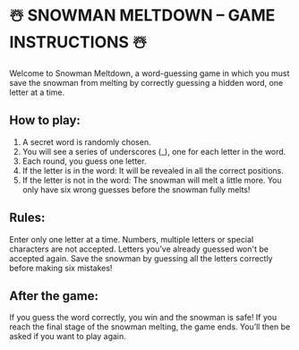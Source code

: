 # ☃️ SNOWMAN MELTDOWN – GAME INSTRUCTIONS ☃️
Welcome to Snowman Meltdown, a word-guessing game in which you must save the snowman from melting by correctly guessing a hidden word, one letter at a time.

## How to play:
1. A secret word is randomly chosen.
2. You will see a series of underscores (_), one for each letter in the word.
3. Each round, you guess one letter.
4. If the letter is in the word:
    It will be revealed in all the correct positions.
5. If the letter is not in the word:
    The snowman will melt a little more.
    You only have six wrong guesses before the snowman fully melts!


## Rules:
Enter only one letter at a time.
Numbers, multiple letters or special characters are not accepted.
Letters you’ve already guessed won't be accepted again.
Save the snowman by guessing all the letters correctly before making six mistakes!


## After the game:
If you guess the word correctly, you win and the snowman is safe!
If you reach the final stage of the snowman melting, the game ends.
You’ll then be asked if you want to play again.
